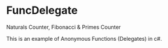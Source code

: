 # FuncDelegate
Naturals Counter, Fibonacci &amp; Primes Counter

This is an example of Anonymous Functions (Delegates) in c#.
